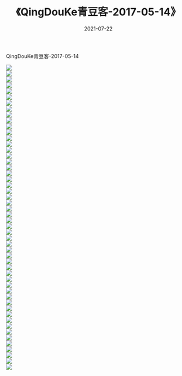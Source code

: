 ﻿---
layout: post
title:  《QingDouKe青豆客-2017-05-14》
date:   2021-07-22
img: http://img.660000.xyz/Sharelink/网络美图/2021/QingDouKe青豆客-2017-05-14/000.jpg
categories: [美女, 清纯, 唯美]
---

QingDouKe青豆客-2017-05-14

  ![](http://img.660000.xyz/Sharelink/网络美图/2021/QingDouKe青豆客-2017-05-14/001.jpg) <br> ![](http://img.660000.xyz/Sharelink/网络美图/2021/QingDouKe青豆客-2017-05-14/002.jpg) <br> ![](http://img.660000.xyz/Sharelink/网络美图/2021/QingDouKe青豆客-2017-05-14/003.jpg) <br> ![](http://img.660000.xyz/Sharelink/网络美图/2021/QingDouKe青豆客-2017-05-14/004.jpg) <br> ![](http://img.660000.xyz/Sharelink/网络美图/2021/QingDouKe青豆客-2017-05-14/005.jpg) <br> ![](http://img.660000.xyz/Sharelink/网络美图/2021/QingDouKe青豆客-2017-05-14/006.jpg) <br> ![](http://img.660000.xyz/Sharelink/网络美图/2021/QingDouKe青豆客-2017-05-14/007.jpg) <br> ![](http://img.660000.xyz/Sharelink/网络美图/2021/QingDouKe青豆客-2017-05-14/008.jpg) <br> ![](http://img.660000.xyz/Sharelink/网络美图/2021/QingDouKe青豆客-2017-05-14/009.jpg) <br> ![](http://img.660000.xyz/Sharelink/网络美图/2021/QingDouKe青豆客-2017-05-14/010.jpg) <br> ![](http://img.660000.xyz/Sharelink/网络美图/2021/QingDouKe青豆客-2017-05-14/011.jpg) <br> ![](http://img.660000.xyz/Sharelink/网络美图/2021/QingDouKe青豆客-2017-05-14/012.jpg) <br> ![](http://img.660000.xyz/Sharelink/网络美图/2021/QingDouKe青豆客-2017-05-14/013.jpg) <br> ![](http://img.660000.xyz/Sharelink/网络美图/2021/QingDouKe青豆客-2017-05-14/014.jpg) <br> ![](http://img.660000.xyz/Sharelink/网络美图/2021/QingDouKe青豆客-2017-05-14/015.jpg) <br> ![](http://img.660000.xyz/Sharelink/网络美图/2021/QingDouKe青豆客-2017-05-14/016.jpg) <br> ![](http://img.660000.xyz/Sharelink/网络美图/2021/QingDouKe青豆客-2017-05-14/017.jpg) <br> ![](http://img.660000.xyz/Sharelink/网络美图/2021/QingDouKe青豆客-2017-05-14/018.jpg) <br> ![](http://img.660000.xyz/Sharelink/网络美图/2021/QingDouKe青豆客-2017-05-14/019.jpg) <br> ![](http://img.660000.xyz/Sharelink/网络美图/2021/QingDouKe青豆客-2017-05-14/020.jpg) <br> ![](http://img.660000.xyz/Sharelink/网络美图/2021/QingDouKe青豆客-2017-05-14/021.jpg) <br> ![](http://img.660000.xyz/Sharelink/网络美图/2021/QingDouKe青豆客-2017-05-14/022.jpg) <br> ![](http://img.660000.xyz/Sharelink/网络美图/2021/QingDouKe青豆客-2017-05-14/023.jpg) <br> ![](http://img.660000.xyz/Sharelink/网络美图/2021/QingDouKe青豆客-2017-05-14/024.jpg) <br> ![](http://img.660000.xyz/Sharelink/网络美图/2021/QingDouKe青豆客-2017-05-14/025.jpg) <br> ![](http://img.660000.xyz/Sharelink/网络美图/2021/QingDouKe青豆客-2017-05-14/026.jpg) <br> ![](http://img.660000.xyz/Sharelink/网络美图/2021/QingDouKe青豆客-2017-05-14/027.jpg) <br> ![](http://img.660000.xyz/Sharelink/网络美图/2021/QingDouKe青豆客-2017-05-14/028.jpg) <br> ![](http://img.660000.xyz/Sharelink/网络美图/2021/QingDouKe青豆客-2017-05-14/029.jpg) <br> ![](http://img.660000.xyz/Sharelink/网络美图/2021/QingDouKe青豆客-2017-05-14/030.jpg) <br> ![](http://img.660000.xyz/Sharelink/网络美图/2021/QingDouKe青豆客-2017-05-14/031.jpg) <br> ![](http://img.660000.xyz/Sharelink/网络美图/2021/QingDouKe青豆客-2017-05-14/032.jpg) <br> ![](http://img.660000.xyz/Sharelink/网络美图/2021/QingDouKe青豆客-2017-05-14/033.jpg) <br> ![](http://img.660000.xyz/Sharelink/网络美图/2021/QingDouKe青豆客-2017-05-14/034.jpg) <br> ![](http://img.660000.xyz/Sharelink/网络美图/2021/QingDouKe青豆客-2017-05-14/035.jpg) <br> ![](http://img.660000.xyz/Sharelink/网络美图/2021/QingDouKe青豆客-2017-05-14/036.jpg) <br> ![](http://img.660000.xyz/Sharelink/网络美图/2021/QingDouKe青豆客-2017-05-14/037.jpg) <br> ![](http://img.660000.xyz/Sharelink/网络美图/2021/QingDouKe青豆客-2017-05-14/038.jpg) <br> ![](http://img.660000.xyz/Sharelink/网络美图/2021/QingDouKe青豆客-2017-05-14/039.jpg) <br> ![](http://img.660000.xyz/Sharelink/网络美图/2021/QingDouKe青豆客-2017-05-14/040.jpg) <br> ![](http://img.660000.xyz/Sharelink/网络美图/2021/QingDouKe青豆客-2017-05-14/041.jpg) <br> ![](http://img.660000.xyz/Sharelink/网络美图/2021/QingDouKe青豆客-2017-05-14/042.jpg) <br> ![](http://img.660000.xyz/Sharelink/网络美图/2021/QingDouKe青豆客-2017-05-14/043.jpg) <br> ![](http://img.660000.xyz/Sharelink/网络美图/2021/QingDouKe青豆客-2017-05-14/044.jpg) <br> ![](http://img.660000.xyz/Sharelink/网络美图/2021/QingDouKe青豆客-2017-05-14/045.jpg) <br> ![](http://img.660000.xyz/Sharelink/网络美图/2021/QingDouKe青豆客-2017-05-14/046.jpg) <br> ![](http://img.660000.xyz/Sharelink/网络美图/2021/QingDouKe青豆客-2017-05-14/047.jpg) <br> ![](http://img.660000.xyz/Sharelink/网络美图/2021/QingDouKe青豆客-2017-05-14/048.jpg) <br> ![](http://img.660000.xyz/Sharelink/网络美图/2021/QingDouKe青豆客-2017-05-14/049.jpg) <br> ![](http://img.660000.xyz/Sharelink/网络美图/2021/QingDouKe青豆客-2017-05-14/050.jpg) <br> ![](http://img.660000.xyz/Sharelink/网络美图/2021/QingDouKe青豆客-2017-05-14/051.jpg) <br> ![](http://img.660000.xyz/Sharelink/网络美图/2021/QingDouKe青豆客-2017-05-14/052.jpg) <br>